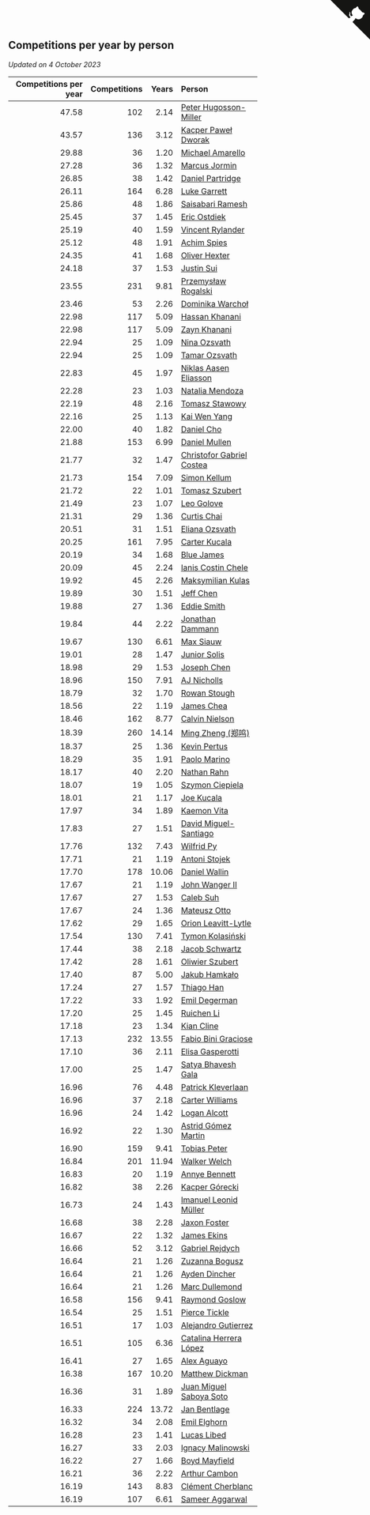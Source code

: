 ## Competitions per year by person

*Updated on  4 October 2023*

| Competitions per year | Competitions | Years | Person |
| ---: | ---: | ---: | :--- |
| 47.58 | 102 | 2.14 | [Peter Hugosson-Miller](https://www.worldcubeassociation.org/persons/2021HUGO01) |
| 43.57 | 136 | 3.12 | [Kacper Paweł Dworak](https://www.worldcubeassociation.org/persons/2020DWOR01) |
| 29.88 | 36 | 1.20 | [Michael Amarello](https://www.worldcubeassociation.org/persons/2022AMAR09) |
| 27.28 | 36 | 1.32 | [Marcus Jormin](https://www.worldcubeassociation.org/persons/2022JORM01) |
| 26.85 | 38 | 1.42 | [Daniel Partridge](https://www.worldcubeassociation.org/persons/2022PART02) |
| 26.11 | 164 | 6.28 | [Luke Garrett](https://www.worldcubeassociation.org/persons/2017GARR05) |
| 25.86 | 48 | 1.86 | [Saisabari Ramesh](https://www.worldcubeassociation.org/persons/2021RAME01) |
| 25.45 | 37 | 1.45 | [Eric Ostdiek](https://www.worldcubeassociation.org/persons/2022OSTD01) |
| 25.19 | 40 | 1.59 | [Vincent Rylander](https://www.worldcubeassociation.org/persons/2022RYLA01) |
| 25.12 | 48 | 1.91 | [Achim Spies](https://www.worldcubeassociation.org/persons/2021SPIE01) |
| 24.35 | 41 | 1.68 | [Oliver Hexter](https://www.worldcubeassociation.org/persons/2022HEXT01) |
| 24.18 | 37 | 1.53 | [Justin Sui](https://www.worldcubeassociation.org/persons/2022SUIJ01) |
| 23.55 | 231 | 9.81 | [Przemysław Rogalski](https://www.worldcubeassociation.org/persons/2013ROGA02) |
| 23.46 | 53 | 2.26 | [Dominika Warchoł](https://www.worldcubeassociation.org/persons/2021WARC01) |
| 22.98 | 117 | 5.09 | [Hassan Khanani](https://www.worldcubeassociation.org/persons/2018KHAN26) |
| 22.98 | 117 | 5.09 | [Zayn Khanani](https://www.worldcubeassociation.org/persons/2018KHAN28) |
| 22.94 | 25 | 1.09 | [Nina Ozsvath](https://www.worldcubeassociation.org/persons/2022OZSV03) |
| 22.94 | 25 | 1.09 | [Tamar Ozsvath](https://www.worldcubeassociation.org/persons/2022OZSV04) |
| 22.83 | 45 | 1.97 | [Niklas Aasen Eliasson](https://www.worldcubeassociation.org/persons/2021ELIA01) |
| 22.28 | 23 | 1.03 | [Natalia Mendoza](https://www.worldcubeassociation.org/persons/2022MEND24) |
| 22.19 | 48 | 2.16 | [Tomasz Stawowy](https://www.worldcubeassociation.org/persons/2021STAW01) |
| 22.16 | 25 | 1.13 | [Kai Wen Yang](https://www.worldcubeassociation.org/persons/2022YANG19) |
| 22.00 | 40 | 1.82 | [Daniel Cho](https://www.worldcubeassociation.org/persons/2021CHOD01) |
| 21.88 | 153 | 6.99 | [Daniel Mullen](https://www.worldcubeassociation.org/persons/2016MULL04) |
| 21.77 | 32 | 1.47 | [Christofor Gabriel Costea](https://www.worldcubeassociation.org/persons/2022COST03) |
| 21.73 | 154 | 7.09 | [Simon Kellum](https://www.worldcubeassociation.org/persons/2016KELL12) |
| 21.72 | 22 | 1.01 | [Tomasz Szubert](https://www.worldcubeassociation.org/persons/2022SZUB02) |
| 21.49 | 23 | 1.07 | [Leo Golove](https://www.worldcubeassociation.org/persons/2022GOLO02) |
| 21.31 | 29 | 1.36 | [Curtis Chai](https://www.worldcubeassociation.org/persons/2022CHAI02) |
| 20.51 | 31 | 1.51 | [Eliana Ozsvath](https://www.worldcubeassociation.org/persons/2022OZSV01) |
| 20.25 | 161 | 7.95 | [Carter Kucala](https://www.worldcubeassociation.org/persons/2015KUCA01) |
| 20.19 | 34 | 1.68 | [Blue James](https://www.worldcubeassociation.org/persons/2022JAME01) |
| 20.09 | 45 | 2.24 | [Ianis Costin Chele](https://www.worldcubeassociation.org/persons/2021CHEL01) |
| 19.92 | 45 | 2.26 | [Maksymilian Kulas](https://www.worldcubeassociation.org/persons/2021KULA02) |
| 19.89 | 30 | 1.51 | [Jeff Chen](https://www.worldcubeassociation.org/persons/2022CHEN19) |
| 19.88 | 27 | 1.36 | [Eddie Smith](https://www.worldcubeassociation.org/persons/2022SMIT20) |
| 19.84 | 44 | 2.22 | [Jonathan Dammann](https://www.worldcubeassociation.org/persons/2021DAMM01) |
| 19.67 | 130 | 6.61 | [Max Siauw](https://www.worldcubeassociation.org/persons/2017SIAU02) |
| 19.01 | 28 | 1.47 | [Junior Solis](https://www.worldcubeassociation.org/persons/2022SOLI03) |
| 18.98 | 29 | 1.53 | [Joseph Chen](https://www.worldcubeassociation.org/persons/2022CHEN16) |
| 18.96 | 150 | 7.91 | [AJ Nicholls](https://www.worldcubeassociation.org/persons/2015NICH04) |
| 18.79 | 32 | 1.70 | [Rowan Stough](https://www.worldcubeassociation.org/persons/2022STOU01) |
| 18.56 | 22 | 1.19 | [James Chea](https://www.worldcubeassociation.org/persons/2022CHEA05) |
| 18.46 | 162 | 8.77 | [Calvin Nielson](https://www.worldcubeassociation.org/persons/2014NIEL03) |
| 18.39 | 260 | 14.14 | [Ming Zheng (郑鸣)](https://www.worldcubeassociation.org/persons/2009ZHEN11) |
| 18.37 | 25 | 1.36 | [Kevin Pertus](https://www.worldcubeassociation.org/persons/2022PERT01) |
| 18.29 | 35 | 1.91 | [Paolo Marino](https://www.worldcubeassociation.org/persons/2021MARI04) |
| 18.17 | 40 | 2.20 | [Nathan Rahn](https://www.worldcubeassociation.org/persons/2021RAHN01) |
| 18.07 | 19 | 1.05 | [Szymon Ciepiela](https://www.worldcubeassociation.org/persons/2022CIEP01) |
| 18.01 | 21 | 1.17 | [Joe Kucala](https://www.worldcubeassociation.org/persons/2022KUCA01) |
| 17.97 | 34 | 1.89 | [Kaemon Vita](https://www.worldcubeassociation.org/persons/2021VITA01) |
| 17.83 | 27 | 1.51 | [David Miguel-Santiago](https://www.worldcubeassociation.org/persons/2022MIGU02) |
| 17.76 | 132 | 7.43 | [Wilfrid Py](https://www.worldcubeassociation.org/persons/2016PYWI01) |
| 17.71 | 21 | 1.19 | [Antoni Stojek](https://www.worldcubeassociation.org/persons/2022STOJ03) |
| 17.70 | 178 | 10.06 | [Daniel Wallin](https://www.worldcubeassociation.org/persons/2013WALL03) |
| 17.67 | 21 | 1.19 | [John Wanger II](https://www.worldcubeassociation.org/persons/2022WANG39) |
| 17.67 | 27 | 1.53 | [Caleb Suh](https://www.worldcubeassociation.org/persons/2022SUHC01) |
| 17.67 | 24 | 1.36 | [Mateusz Otto](https://www.worldcubeassociation.org/persons/2022OTTO01) |
| 17.62 | 29 | 1.65 | [Orion Leavitt-Lytle](https://www.worldcubeassociation.org/persons/2022LEAV01) |
| 17.54 | 130 | 7.41 | [Tymon Kolasiński](https://www.worldcubeassociation.org/persons/2016KOLA02) |
| 17.44 | 38 | 2.18 | [Jacob Schwartz](https://www.worldcubeassociation.org/persons/2021SCHW01) |
| 17.42 | 28 | 1.61 | [Oliwier Szubert](https://www.worldcubeassociation.org/persons/2022SZUB01) |
| 17.40 | 87 | 5.00 | [Jakub Hamkało](https://www.worldcubeassociation.org/persons/2018HAMK01) |
| 17.24 | 27 | 1.57 | [Thiago Han](https://www.worldcubeassociation.org/persons/2022HANT01) |
| 17.22 | 33 | 1.92 | [Emil Degerman](https://www.worldcubeassociation.org/persons/2021DEGE01) |
| 17.20 | 25 | 1.45 | [Ruichen Li](https://www.worldcubeassociation.org/persons/2022LIRU02) |
| 17.18 | 23 | 1.34 | [Kian Cline](https://www.worldcubeassociation.org/persons/2022CLIN01) |
| 17.13 | 232 | 13.55 | [Fabio Bini Graciose](https://www.worldcubeassociation.org/persons/2010GRAC02) |
| 17.10 | 36 | 2.11 | [Elisa Gasperotti](https://www.worldcubeassociation.org/persons/2021GASP01) |
| 17.00 | 25 | 1.47 | [Satya Bhavesh Gala](https://www.worldcubeassociation.org/persons/2022GALA03) |
| 16.96 | 76 | 4.48 | [Patrick Kleverlaan](https://www.worldcubeassociation.org/persons/2019KLEV01) |
| 16.96 | 37 | 2.18 | [Carter Williams](https://www.worldcubeassociation.org/persons/2021WILL06) |
| 16.96 | 24 | 1.42 | [Logan Alcott](https://www.worldcubeassociation.org/persons/2022ALCO02) |
| 16.92 | 22 | 1.30 | [Astrid Gómez Martin](https://www.worldcubeassociation.org/persons/2022MART26) |
| 16.90 | 159 | 9.41 | [Tobias Peter](https://www.worldcubeassociation.org/persons/2014PETE03) |
| 16.84 | 201 | 11.94 | [Walker Welch](https://www.worldcubeassociation.org/persons/2011WELC01) |
| 16.83 | 20 | 1.19 | [Annye Bennett](https://www.worldcubeassociation.org/persons/2022BENN11) |
| 16.82 | 38 | 2.26 | [Kacper Górecki](https://www.worldcubeassociation.org/persons/2021GORE01) |
| 16.73 | 24 | 1.43 | [Imanuel Leonid Müller](https://www.worldcubeassociation.org/persons/2022MULL02) |
| 16.68 | 38 | 2.28 | [Jaxon Foster](https://www.worldcubeassociation.org/persons/2021FOST01) |
| 16.67 | 22 | 1.32 | [James Ekins](https://www.worldcubeassociation.org/persons/2022EKIN01) |
| 16.66 | 52 | 3.12 | [Gabriel Rejdych](https://www.worldcubeassociation.org/persons/2020REJD01) |
| 16.64 | 21 | 1.26 | [Zuzanna Bogusz](https://www.worldcubeassociation.org/persons/2022BOGU01) |
| 16.64 | 21 | 1.26 | [Ayden Dincher](https://www.worldcubeassociation.org/persons/2022DINC01) |
| 16.64 | 21 | 1.26 | [Marc Dullemond](https://www.worldcubeassociation.org/persons/2022DULL01) |
| 16.58 | 156 | 9.41 | [Raymond Goslow](https://www.worldcubeassociation.org/persons/2014GOSL01) |
| 16.54 | 25 | 1.51 | [Pierce Tickle](https://www.worldcubeassociation.org/persons/2022TICK01) |
| 16.51 | 17 | 1.03 | [Alejandro Gutierrez](https://www.worldcubeassociation.org/persons/2022GUTI09) |
| 16.51 | 105 | 6.36 | [Catalina Herrera López](https://www.worldcubeassociation.org/persons/2017LOPE31) |
| 16.41 | 27 | 1.65 | [Alex Aguayo](https://www.worldcubeassociation.org/persons/2022AGUA01) |
| 16.38 | 167 | 10.20 | [Matthew Dickman](https://www.worldcubeassociation.org/persons/2013DICK01) |
| 16.36 | 31 | 1.89 | [Juan Miguel Saboya Soto](https://www.worldcubeassociation.org/persons/2021SOTO01) |
| 16.33 | 224 | 13.72 | [Jan Bentlage](https://www.worldcubeassociation.org/persons/2010BENT01) |
| 16.32 | 34 | 2.08 | [Emil Elghorn](https://www.worldcubeassociation.org/persons/2021ELGH01) |
| 16.28 | 23 | 1.41 | [Lucas Libed](https://www.worldcubeassociation.org/persons/2022LIBE02) |
| 16.27 | 33 | 2.03 | [Ignacy Malinowski](https://www.worldcubeassociation.org/persons/2021MALI02) |
| 16.22 | 27 | 1.66 | [Boyd Mayfield](https://www.worldcubeassociation.org/persons/2022MAYF01) |
| 16.21 | 36 | 2.22 | [Arthur Cambon](https://www.worldcubeassociation.org/persons/2021CAMB01) |
| 16.19 | 143 | 8.83 | [Clément Cherblanc](https://www.worldcubeassociation.org/persons/2014CHER05) |
| 16.19 | 107 | 6.61 | [Sameer Aggarwal](https://www.worldcubeassociation.org/persons/2017AGGA01) |


<a href="https://github.com/jonatanklosko/wca_statistics" class="github-corner" aria-label="View source on Github"><svg width="80" height="80" viewBox="0 0 250 250" style="fill:#151513; color:#fff; position: absolute; top: 0; border: 0; right: 0;" aria-hidden="true"><path d="M0,0 L115,115 L130,115 L142,142 L250,250 L250,0 Z"></path><path d="M128.3,109.0 C113.8,99.7 119.0,89.6 119.0,89.6 C122.0,82.7 120.5,78.6 120.5,78.6 C119.2,72.0 123.4,76.3 123.4,76.3 C127.3,80.9 125.5,87.3 125.5,87.3 C122.9,97.6 130.6,101.9 134.4,103.2" fill="currentColor" style="transform-origin: 130px 106px;" class="octo-arm"></path><path d="M115.0,115.0 C114.9,115.1 118.7,116.5 119.8,115.4 L133.7,101.6 C136.9,99.2 139.9,98.4 142.2,98.6 C133.8,88.0 127.5,74.4 143.8,58.0 C148.5,53.4 154.0,51.2 159.7,51.0 C160.3,49.4 163.2,43.6 171.4,40.1 C171.4,40.1 176.1,42.5 178.8,56.2 C183.1,58.6 187.2,61.8 190.9,65.4 C194.5,69.0 197.7,73.2 200.1,77.6 C213.8,80.2 216.3,84.9 216.3,84.9 C212.7,93.1 206.9,96.0 205.4,96.6 C205.1,102.4 203.0,107.8 198.3,112.5 C181.9,128.9 168.3,122.5 157.7,114.1 C157.9,116.9 156.7,120.9 152.7,124.9 L141.0,136.5 C139.8,137.7 141.6,141.9 141.8,141.8 Z" fill="currentColor" class="octo-body"></path></svg></a><style>.github-corner:hover .octo-arm{animation:octocat-wave 560ms ease-in-out}@keyframes octocat-wave{0%,100%{transform:rotate(0)}20%,60%{transform:rotate(-25deg)}40%,80%{transform:rotate(10deg)}}@media (max-width:500px){.github-corner:hover .octo-arm{animation:none}.github-corner .octo-arm{animation:octocat-wave 560ms ease-in-out}}</style>
